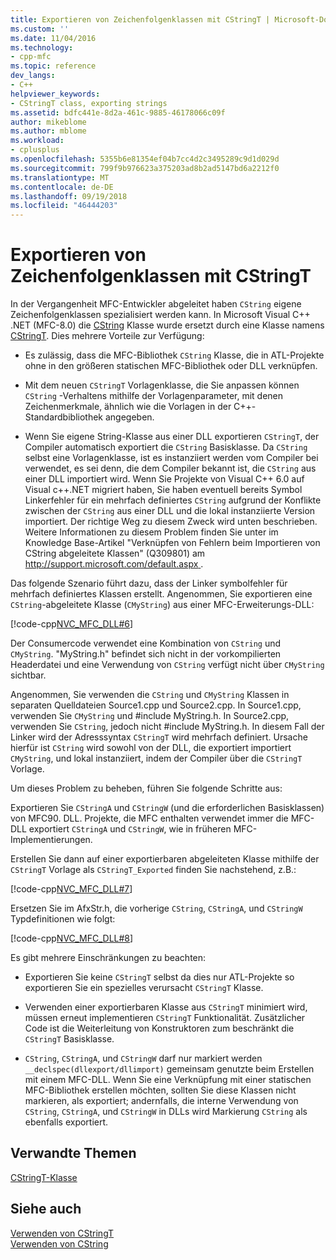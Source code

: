```yaml
---
title: Exportieren von Zeichenfolgenklassen mit CStringT | Microsoft-Dokumentation
ms.custom: ''
ms.date: 11/04/2016
ms.technology:
- cpp-mfc
ms.topic: reference
dev_langs:
- C++
helpviewer_keywords:
- CStringT class, exporting strings
ms.assetid: bdfc441e-8d2a-461c-9885-46178066c09f
author: mikeblome
ms.author: mblome
ms.workload:
- cplusplus
ms.openlocfilehash: 5355b6e81354ef04b7cc4d2c3495289c9d1d029d
ms.sourcegitcommit: 799f9b976623a375203ad8b2ad5147bd6a2212f0
ms.translationtype: MT
ms.contentlocale: de-DE
ms.lasthandoff: 09/19/2018
ms.locfileid: "46444203"
---
```

# <a name="exporting-string-classes-using-cstringt"></a>Exportieren von Zeichenfolgenklassen mit CStringT

In der Vergangenheit MFC-Entwickler abgeleitet haben `CString` eigene Zeichenfolgenklassen spezialisiert werden kann. In Microsoft Visual C++ .NET (MFC-8.0) die [CString](../atl-mfc-shared/using-cstring.md) Klasse wurde ersetzt durch eine Klasse namens [CStringT](../atl-mfc-shared/reference/cstringt-class.md). Dies mehrere Vorteile zur Verfügung:

- Es zulässig, dass die MFC-Bibliothek `CString` Klasse, die in ATL-Projekte ohne in den größeren statischen MFC-Bibliothek oder DLL verknüpfen.

- Mit dem neuen `CStringT` Vorlagenklasse, die Sie anpassen können `CString` -Verhaltens mithilfe der Vorlagenparameter, mit denen Zeichenmerkmale, ähnlich wie die Vorlagen in der C++-Standardbibliothek angegeben.

- Wenn Sie eigene String-Klasse aus einer DLL exportieren `CStringT`, der Compiler automatisch exportiert die `CString` Basisklasse. Da `CString` selbst eine Vorlagenklasse, ist es instanziiert werden vom Compiler bei verwendet, es sei denn, die dem Compiler bekannt ist, die `CString` aus einer DLL importiert wird. Wenn Sie Projekte von Visual C++ 6.0 auf Visual c++.NET migriert haben, Sie haben eventuell bereits Symbol Linkerfehler für ein mehrfach definiertes `CString` aufgrund der Konflikte zwischen der `CString` aus einer DLL und die lokal instanziierte Version importiert. Der richtige Weg zu diesem Zweck wird unten beschrieben. Weitere Informationen zu diesem Problem finden Sie unter im Knowledge Base-Artikel "Verknüpfen von Fehlern beim Importieren von CString abgeleitete Klassen" (Q309801) am [ http://support.microsoft.com/default.aspx ](http://support.microsoft.com/default.aspx).

Das folgende Szenario führt dazu, dass der Linker symbolfehler für mehrfach definiertes Klassen erstellt. Angenommen, Sie exportieren eine `CString`-abgeleitete Klasse (`CMyString`) aus einer MFC-Erweiterungs-DLL:

[!code-cpp[NVC_MFC_DLL#6](../atl-mfc-shared/codesnippet/cpp/exporting-string-classes-using-cstringt_1.cpp)]

Der Consumercode verwendet eine Kombination von `CString` und `CMyString`. "MyString.h" befindet sich nicht in der vorkompilierten Headerdatei und eine Verwendung von `CString` verfügt nicht über `CMyString` sichtbar.

Angenommen, Sie verwenden die `CString` und `CMyString` Klassen in separaten Quelldateien Source1.cpp und Source2.cpp. In Source1.cpp, verwenden Sie `CMyString` und #include MyString.h. In Source2.cpp, verwenden Sie `CString`, jedoch nicht #include MyString.h. In diesem Fall der Linker wird der Adresssyntax `CStringT` wird mehrfach definiert. Ursache hierfür ist `CString` wird sowohl von der DLL, die exportiert importiert `CMyString`, und lokal instanziiert, indem der Compiler über die `CStringT` Vorlage.

Um dieses Problem zu beheben, führen Sie folgende Schritte aus:

Exportieren Sie `CStringA` und `CStringW` (und die erforderlichen Basisklassen) von MFC90. DLL. Projekte, die MFC enthalten verwendet immer die MFC-DLL exportiert `CStringA` und `CStringW`, wie in früheren MFC-Implementierungen.

Erstellen Sie dann auf einer exportierbaren abgeleiteten Klasse mithilfe der `CStringT` Vorlage als `CStringT_Exported` finden Sie nachstehend, z.B.:

[!code-cpp[NVC_MFC_DLL#7](../atl-mfc-shared/codesnippet/cpp/exporting-string-classes-using-cstringt_2.cpp)]

Ersetzen Sie im AfxStr.h, die vorherige `CString`, `CStringA`, und `CStringW` Typdefinitionen wie folgt:

[!code-cpp[NVC_MFC_DLL#8](../atl-mfc-shared/codesnippet/cpp/exporting-string-classes-using-cstringt_3.cpp)]

Es gibt mehrere Einschränkungen zu beachten:

- Exportieren Sie keine `CStringT` selbst da dies nur ATL-Projekte so exportieren Sie ein spezielles verursacht `CStringT` Klasse.

- Verwenden einer exportierbaren Klasse aus `CStringT` minimiert wird, müssen erneut implementieren `CStringT` Funktionalität. Zusätzlicher Code ist die Weiterleitung von Konstruktoren zum beschränkt die `CStringT` Basisklasse.

- `CString`, `CStringA`, und `CStringW` darf nur markiert werden `__declspec(dllexport/dllimport)` gemeinsam genutzte beim Erstellen mit einem MFC-DLL. Wenn Sie eine Verknüpfung mit einer statischen MFC-Bibliothek erstellen möchten, sollten Sie diese Klassen nicht markieren, als exportiert; andernfalls, die interne Verwendung von `CString`, `CStringA`, und `CStringW` in DLLs wird Markierung `CString` als ebenfalls exportiert.

## <a name="related-topics"></a>Verwandte Themen

[CStringT-Klasse](../atl-mfc-shared/reference/cstringt-class.md)

## <a name="see-also"></a>Siehe auch

[Verwenden von CStringT](../atl-mfc-shared/using-cstringt.md)<br/>
[Verwenden von CString](../atl-mfc-shared/using-cstring.md)

